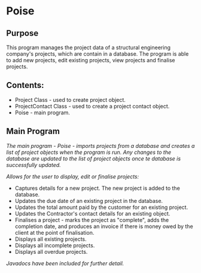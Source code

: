 # Poise

## Purpose
This program manages the project data of a structural engineering company's projects, which are contain in a database. The program is able to add new projects, edit existing projects, view projects and finalise projects.
 
## Contents:
 * Project Class - used to create project object.
 * ProjectContact Class - used to create a project contact object.
 * Poise - main program.
 
## Main Program
*The main program - Poise - imports projects from a database and creates a list of project objects when the program is run. Any changes to the database are updated to the list of project objects once te database is successfully updated.*

*Allows for the user to display, edit or finalise projects:*
 * Captures details for a new project. The new project is added to the database.
 * Updates the due date of an existing project in the database. 
 * Updates the total amount paid by the customer for an existing project.
 * Updates the Contractor's contact details for an existing object.
 * Finalises a project - marks the project as "complete", adds the completion date, and produces an invoice if there is money owed by the client at the point of finalisation.
 * Displays all existing projects.
 * Displays all incomplete projects.
 * Displays all overdue projects.

*Javadocs have been included for further detail.*
